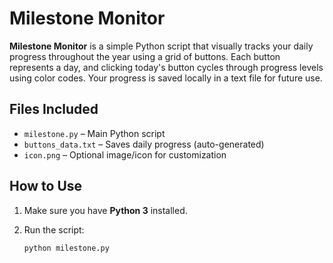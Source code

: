 # Milestone Monitor

**Milestone Monitor** is a simple Python script that visually tracks your daily progress throughout the year using a grid of buttons. Each button represents a day, and clicking today's button cycles through progress levels using color codes. Your progress is saved locally in a text file for future use.

## Files Included

- `milestone.py` – Main Python script
- `buttons_data.txt` – Saves daily progress (auto-generated)
- `icon.png` – Optional image/icon for customization

## How to Use

1. Make sure you have **Python 3** installed.
2. Run the script:

   ```bash
   python milestone.py
